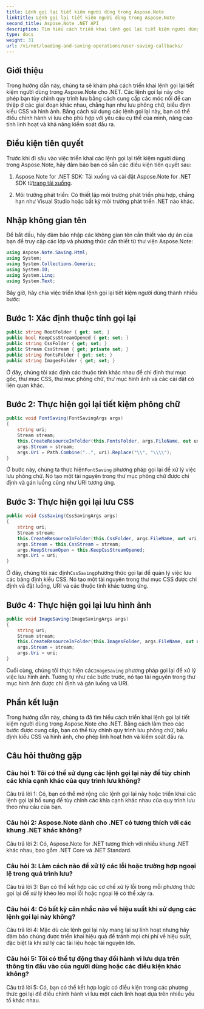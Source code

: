 ```yaml
---
title: Lệnh gọi lại tiết kiệm người dùng trong Aspose.Note
linktitle: Lệnh gọi lại tiết kiệm người dùng trong Aspose.Note
second_title: Aspose.Note .NET API
description: Tìm hiểu cách triển khai lệnh gọi lại tiết kiệm người dùng trong Aspose.Note cho .NET để tùy chỉnh việc lưu phông chữ, CSS và hình ảnh.
type: docs
weight: 31
url: /vi/net/loading-and-saving-operations/user-saving-callbacks/
---
```

## Giới thiệu

Trong hướng dẫn này, chúng ta sẽ khám phá cách triển khai lệnh gọi lại tiết kiệm người dùng trong Aspose.Note cho .NET. Các lệnh gọi lại này cho phép bạn tùy chỉnh quy trình lưu bằng cách cung cấp các móc nối để can thiệp ở các giai đoạn khác nhau, chẳng hạn như lưu phông chữ, biểu định kiểu CSS và hình ảnh. Bằng cách sử dụng các lệnh gọi lại này, bạn có thể điều chỉnh hành vi lưu cho phù hợp với yêu cầu cụ thể của mình, nâng cao tính linh hoạt và khả năng kiểm soát đầu ra.

## Điều kiện tiên quyết

Trước khi đi sâu vào việc triển khai các lệnh gọi lại tiết kiệm người dùng trong Aspose.Note, hãy đảm bảo bạn có sẵn các điều kiện tiên quyết sau:

1.  Aspose.Note for .NET SDK: Tải xuống và cài đặt Aspose.Note for .NET SDK từ[trang tải xuống](https://releases.aspose.com/note/net/).
   
2. Môi trường phát triển: Có thiết lập môi trường phát triển phù hợp, chẳng hạn như Visual Studio hoặc bất kỳ môi trường phát triển .NET nào khác.

## Nhập không gian tên

Để bắt đầu, hãy đảm bảo nhập các không gian tên cần thiết vào dự án của bạn để truy cập các lớp và phương thức cần thiết từ thư viện Aspose.Note:

```csharp
using Aspose.Note.Saving.Html;
using System;
using System.Collections.Generic;
using System.IO;
using System.Linq;
using System.Text;
```

Bây giờ, hãy chia việc triển khai lệnh gọi lại tiết kiệm người dùng thành nhiều bước:

## Bước 1: Xác định thuộc tính gọi lại

```csharp
public string RootFolder { get; set; }
public bool KeepCssStreamOpened { get; set; }
public string CssFolder { get; set; }
public Stream CssStream { get; private set; }
public string FontsFolder { get; set; }
public string ImagesFolder { get; set; }
```

Ở đây, chúng tôi xác định các thuộc tính khác nhau để chỉ định thư mục gốc, thư mục CSS, thư mục phông chữ, thư mục hình ảnh và các cài đặt có liên quan khác.

## Bước 2: Thực hiện gọi lại tiết kiệm phông chữ

```csharp
public void FontSaving(FontSavingArgs args)
{
    string uri;
    Stream stream;
    this.CreateResourceInFolder(this.FontsFolder, args.FileName, out uri, out stream);
    args.Stream = stream;
    args.Uri = Path.Combine("..", uri).Replace("\\", "\\\\");
}
```

 Ở bước này, chúng ta thực hiện`FontSaving` phương pháp gọi lại để xử lý việc lưu phông chữ. Nó tạo một tài nguyên trong thư mục phông chữ được chỉ định và gán luồng cũng như URI tương ứng.

## Bước 3: Thực hiện gọi lại lưu CSS

```csharp
public void CssSaving(CssSavingArgs args)
{
    string uri;
    Stream stream;
    this.CreateResourceInFolder(this.CssFolder, args.FileName, out uri, out stream);
    args.Stream = this.CssStream = stream;
    args.KeepStreamOpen = this.KeepCssStreamOpened;
    args.Uri = uri;
}
```

 Ở đây, chúng tôi xác định`CssSaving`phương thức gọi lại để quản lý việc lưu các bảng định kiểu CSS. Nó tạo một tài nguyên trong thư mục CSS được chỉ định và đặt luồng, URI và các thuộc tính khác tương ứng.

## Bước 4: Thực hiện gọi lại lưu hình ảnh

```csharp
public void ImageSaving(ImageSavingArgs args)
{
    string uri;
    Stream stream;
    this.CreateResourceInFolder(this.ImagesFolder, args.FileName, out uri, out stream);
    args.Stream = stream;
    args.Uri = uri;
}
```

 Cuối cùng, chúng tôi thực hiện các`ImageSaving` phương pháp gọi lại để xử lý việc lưu hình ảnh. Tương tự như các bước trước, nó tạo tài nguyên trong thư mục hình ảnh được chỉ định và gán luồng và URI.

## Phần kết luận

Trong hướng dẫn này, chúng ta đã tìm hiểu cách triển khai lệnh gọi lại tiết kiệm người dùng trong Aspose.Note cho .NET. Bằng cách làm theo các bước được cung cấp, bạn có thể tùy chỉnh quy trình lưu phông chữ, biểu định kiểu CSS và hình ảnh, cho phép linh hoạt hơn và kiểm soát đầu ra.

## Câu hỏi thường gặp

### Câu hỏi 1: Tôi có thể sử dụng các lệnh gọi lại này để tùy chỉnh các khía cạnh khác của quy trình lưu không?

Câu trả lời 1: Có, bạn có thể mở rộng các lệnh gọi lại này hoặc triển khai các lệnh gọi lại bổ sung để tùy chỉnh các khía cạnh khác nhau của quy trình lưu theo nhu cầu của bạn.

### Câu hỏi 2: Aspose.Note dành cho .NET có tương thích với các khung .NET khác không?

Câu trả lời 2: Có, Aspose.Note for .NET tương thích với nhiều khung .NET khác nhau, bao gồm .NET Core và .NET Standard.

### Câu hỏi 3: Làm cách nào để xử lý các lỗi hoặc trường hợp ngoại lệ trong quá trình lưu?

Câu trả lời 3: Bạn có thể kết hợp các cơ chế xử lý lỗi trong mỗi phương thức gọi lại để xử lý khéo léo mọi lỗi hoặc ngoại lệ có thể xảy ra.

### Câu hỏi 4: Có bất kỳ cân nhắc nào về hiệu suất khi sử dụng các lệnh gọi lại này không?

Câu trả lời 4: Mặc dù các lệnh gọi lại này mang lại sự linh hoạt nhưng hãy đảm bảo chúng được triển khai hiệu quả để tránh mọi chi phí về hiệu suất, đặc biệt là khi xử lý các tài liệu hoặc tài nguyên lớn.

### Câu hỏi 5: Tôi có thể tự động thay đổi hành vi lưu dựa trên thông tin đầu vào của người dùng hoặc các điều kiện khác không?

Câu trả lời 5: Có, bạn có thể kết hợp logic có điều kiện trong các phương thức gọi lại để điều chỉnh hành vi lưu một cách linh hoạt dựa trên nhiều yếu tố khác nhau.